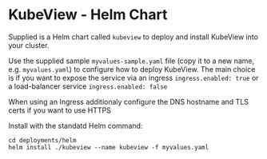 # KubeView - Helm Chart

Supplied is a Helm chart called `kubeview` to deploy and install KubeView into your cluster.

Use the supplied sample `myvalues-sample.yaml` file (copy it to a new name, e.g. `myvalues.yaml`) to configure how to deploy KubeView. The main choice is if you want to expose the service via an ingress `ingress.enabled: true` or a load-balancer service `ingress.enabled: false`

When using an Ingress additionaly configure the DNS hostname and TLS certs if you want to use HTTPS

Install with the standatd Helm command:
```
cd deployments/helm
helm install ./kubeview --name kubeview -f myvalues.yaml
```